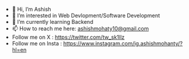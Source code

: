 - 👋 Hi, I’m Ashish
- 👀 I’m interested in Web Devlopment/Software Development
- 🌱 I’m currently learning Backend
- 📫 How to reach me here: ashishmohaty10@gmail.com
- Follow me on X : https://twitter.com/tw_sk1llz
- Follow me on Insta : https://www.instagram.com/ig.ashishmohanty/?hl=en

<!---
ashishmohanty10/ashishmohanty10 is a ✨ special ✨ repository because its `README.md` (this file) appears on your GitHub profile.
You can click the Preview link to take a look at your changes.
--->
